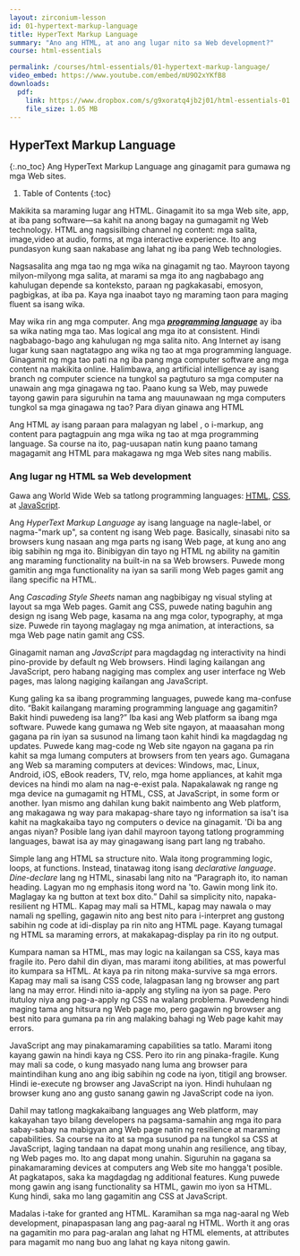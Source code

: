 ```yaml
---
layout: zirconium-lesson
id: 01-hypertext-markup-language
title: HyperText Markup Language
summary: "Ano ang HTML, at ano ang lugar nito sa Web development?"
course: html-essentials

permalink: /courses/html-essentials/01-hypertext-markup-language/
video_embed: https://www.youtube.com/embed/mU9O2xYKfB8
downloads:
  pdf:
    link: https://www.dropbox.com/s/g9xoratq4jb2j01/html-essentials-01.pdf?dl=1
    file_size: 1.05 MB
---
```


## HyperText Markup Language
{:.no_toc}
Ang HyperText Markup Language ang ginagamit para gumawa ng mga Web sites.

1. Table of Contents
{:toc}

Makikita sa maraming lugar ang HTML. Ginagamit ito sa mga Web site, app, at iba pang software—sa kahit na anong bagay na gumagamit ng Web technology. HTML ang nagsisilbing channel ng content: mga salita, image,video at audio, forms, at mga interactive experience. Ito ang pundasyon kung saan nakabase ang lahat ng iba pang Web technologies.

Nagsasalita ang mga tao ng mga wika na ginagamit ng tao. Mayroon tayong milyon-milyong mga salita, at marami sa mga ito ang nagbabago ang kahulugan depende sa konteksto, paraan ng pagkakasabi, emosyon, pagbigkas, at iba pa. Kaya nga inaabot tayo ng maraming taon para maging fluent sa isang wika.

May wika rin ang mga computer. Ang mga <a href="/glossary/#programming-language" class="glossary-entry-link" data-glossary-term="programming language"><b><i>programming language</i></b></a> ay iba sa wika nating mga tao. Mas logical ang mga ito at consistent. Hindi nagbabago-bago ang kahulugan ng mga salita nito. Ang Internet ay isang lugar kung saan nagtatagpo ang wika ng tao at mga programming language. Ginagamit ng mga tao pati na ng iba pang mga computer software ang mga content na makikita online. Halimbawa, ang artificial intelligence ay isang branch ng computer science na tungkol sa pagtuturo sa mga computer na unawain ang mga ginagawa ng tao. Paano kung sa Web, may puwede tayong gawin para siguruhin na tama ang mauunawaan ng mga computers tungkol sa mga ginagawa ng tao? Para diyan ginawa ang HTML

Ang HTML ay isang paraan para malagyan ng label , o i-markup, ang content para pagtagpuin ang mga wika ng tao at mga programming language. Sa course na ito, pag-uusapan natin kung paano tamang magagamit ang HTML para makagawa ng mga Web sites nang mabilis.

### Ang lugar ng HTML sa Web development
Gawa ang World Wide Web sa tatlong programming languages: <a href="/glossary/#HTML" class="glossary-entry-link" data-glossary-term="HTML"><abbr title="HyperText Markup Language">HTML</abbr></a>, <a href="/glossary/#CSS" class="glossary-entry-link" data-glossary-term="CSS"><abbr title="Cascading Style Sheets">CSS</abbr></a>, at <a href="/glossary/#JavaScript" class="glossary-entry-link" data-glossary-term="JavaScript">JavaScript</a>.

Ang <dfn>HyperText Markup Language</dfn> ay isang language na nagle-label, or nagma-"mark up", sa content ng isang Web page. Basically, sinasabi nito sa browsers kung nasaan ang mga parts ng isang Web page, at kung ano ang ibig sabihin ng mga ito. Binibigyan din tayo ng HTML ng ability na gamitin ang maraming functionality na built-in na sa Web browsers. Puwede mong gamitin ang mga functionality na iyan sa sarili mong Web pages gamit ang ilang specific na HTML.

Ang <dfn>Cascading Style Sheets</dfn> naman ang nagbibigay ng visual styling at layout sa mga Web pages. Gamit ang CSS, puwede nating baguhin ang design ng isang Web page, kasama na ang mga color, typography, at mga size. Puwede rin tayong maglagay ng mga animation, at interactions, sa mga Web page natin gamit ang CSS.

Ginagamit naman ang <dfn>JavaScript</dfn> para magdagdag ng interactivity na hindi pino-provide by default ng Web browsers. Hindi laging kailangan ang JavaScript, pero habang nagiging mas complex ang user interface ng Web pages, mas lalong nagiging kailangan ang JavaScript.

<div class="js-checkpoint-marker" id="q1" data-checkpoint="1598631012023"></div>

Kung galing ka sa ibang programming languages, puwede kang ma-confuse dito. <q>Bakit kailangang maraming programming language ang gagamitin? Bakit hindi puwedeng isa lang?</q> Iba kasi ang Web platform sa ibang mga software. Puwede kang gumawa ng Web site ngayon, at maaasahan mong gagana pa rin iyan sa susunod na limang taon kahit hindi ka magdagdag ng updates. Puwede kang mag-code ng Web site ngayon na gagana pa rin kahit sa mga lumang computers at browsers from ten years ago. Gumagana ang Web sa maraming computers at devices: Windows, mac, Linux, Android, iOS, eBook readers, TV, relo, mga home appliances, at kahit mga devices na hindi mo alam na nag-e-exist pala. Napakalawak ng range ng mga device na gumagamit ng HTML, CSS, at JavaScript, in some form or another. Iyan mismo ang dahilan kung bakit naimbento ang Web platform, ang makagawa ng way para makapag-share tayo ng information sa isa't isa kahit na magkakaiba tayo ng computers o device na ginagamit. 'Di ba ang angas niyan? Posible lang iyan dahil mayroon tayong tatlong programming languages, bawat isa ay may ginagawang isang part lang ng trabaho.

Simple lang ang HTML sa structure nito. Wala itong programming logic, loops, at functions. Instead, tinatawag itong isang <dfn><i>declarative language</i></dfn>. <em>Dine-declare</em> lang ng HTML, sinasabi lang nito na <q>Paragraph ito, ito naman heading. Lagyan mo ng emphasis itong word na 'to. Gawin mong link ito. Maglagay ka ng button at text box dito.</q> Dahil sa simplicity nito, napaka-resilient ng HTML. Kapag may mali sa HTML, kapag may nawala o may namali ng spelling, gagawin nito ang best nito para i-interpret ang gustong sabihin ng code at idi-display pa rin nito ang HTML page. Kayang tumagal ng HTML sa maraming errors, at makakapag-display pa rin ito ng output.

Kumpara naman sa HTML, mas may logic na kailangan sa CSS, kaya mas fragile ito. Pero dahil din diyan, mas marami itong abilities, at mas powerful ito kumpara sa HTML. At kaya pa rin nitong maka-survive sa mga errors. Kapag may mali sa isang CSS code, lalagpasan lang ng browser ang part lang na may error. Hindi nito ia-apply ang styling na iyon sa page. Pero itutuloy niya ang pag-a-apply ng CSS na walang problema. Puwedeng hindi maging tama ang hitsura ng Web page mo, pero gagawin ng browser ang best nito para gumana pa rin ang malaking bahagi ng Web page kahit may errors.

JavaScript ang may pinakamaraming capabilities sa tatlo. Marami itong kayang gawin na hindi kaya ng CSS. Pero ito rin ang pinaka-fragile. Kung may mali sa code, o kung masyado nang luma ang browser para maintindihan kung ano ang ibig sabihin ng code na iyon, titigil ang browser. Hindi ie-execute ng browser ang JavaScript na iyon. Hindi huhulaan ng browser kung ano ang gusto sanang gawin ng JavaScript code na iyon.

Dahil may tatlong magkakaibang languages ang Web platform, may kakayahan tayo bilang developers na pagsama-samahin ang mga ito para sabay-sabay na mabigyan ang Web page natin ng resilience at maraming capabilities. Sa course na ito at sa mga susunod pa na tungkol sa CSS at JavaScript, laging tandaan na dapat mong unahin ang resilience, ang tibay, ng Web pages mo. Ito ang dapat mong unahin. Siguruhin na gagana sa pinakamaraming devices at computers ang Web site mo hangga't posible. At pagkatapos, saka ka magdagdag ng additional features. Kung puwede mong gawin ang isang functionality sa HTML, gawin mo iyon sa HTML. Kung hindi, saka mo lang gagamitin ang CSS at JavaScript.

Madalas i-take for granted ang HTML. Karamihan sa mga nag-aaral ng Web development, pinapaspasan lang ang pag-aaral ng HTML. Worth it ang oras na gagamitin mo para pag-aralan ang lahat ng HTML elements, at attributes para magamit mo nang buo ang lahat ng kaya nitong gawin.

<script>
const checkpoints  = [
  {
    "id":"1598631012023",
    "question": "Ano ang ibig sabihin ng <abbbr>HTML</abbr>?",
    "choices": [
      { content: "HyperText Markdown Language", isCorrect: false },
      { content: "HyperText Markup Language", isCorrect: true },
      { content: "Hot Tamale Markup Language", isCorrect: false },
      { content: "How to Make Lumpia", isCorrect: false }
    ]
  }
]
</script>


